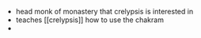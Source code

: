 - head monk of monastery that crelypsis is interested in
- teaches [[crelypsis]] how to use the chakram
- 